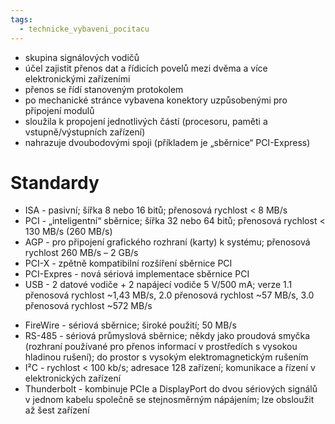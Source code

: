 ```yaml
---
tags:
  - technicke_vybaveni_pocitacu
---
```

* skupina signálových vodičů
* účel zajistit přenos dat a řídicích povelů mezi dvěma a více elektronickými zařízeními
* přenos se řídí stanoveným protokolem
* po mechanické stránce vybavena konektory uzpůsobenými pro připojení modulů
* sloužila k propojení jednotlivých částí (procesoru, paměti a vstupně/výstupních zařízení)
* nahrazuje dvoubodovými spoji (příkladem je „sběrnice“ PCI-Express)
# Standardy
* ISA - pasivní; šířka 8 nebo 16 bitů; přenosová rychlost < 8 MB/s
* PCI - „inteligentní“ sběrnice; šířka 32 nebo 64 bitů; přenosová rychlost < 130 MB/s (260 MB/s)
* AGP - pro připojení grafického rozhraní (karty) k systému; přenosová rychlost 260 MB/s – 2 GB/s
* PCI-X - zpětně kompatibilní rozšíření sběrnice PCI
* PCI-Expres - nová sériová implementace sběrnice PCI
* USB - 2 datové vodiče + 2 napájecí vodiče 5 V/500 mA; verze 1.1 přenosová rychlost ~1,43 MB/s, 2.0 přenosová rychlost ~57 MB/s, 3.0 přenosová rychlost ~572 MB/s
- FireWire - sériová sběrnice; široké použití; 50 MB/s
- RS-485 - sériová průmyslová sběrnice; někdy jako proudová smyčka (rozhraní používané pro přenos informací v prostředích s vysokou hladinou rušení); do prostor s vysokým elektromagnetickým rušením
- I²C - rychlost < 100 kb/s; adresace 128 zařízení; komunikace a řízení v elektronických zařízení
- Thunderbolt - kombinuje PCIe a DisplayPort do dvou sériových signálů v jednom kabelu společně se stejnosměrným nápájením; lze obsloužit až šest zařízení